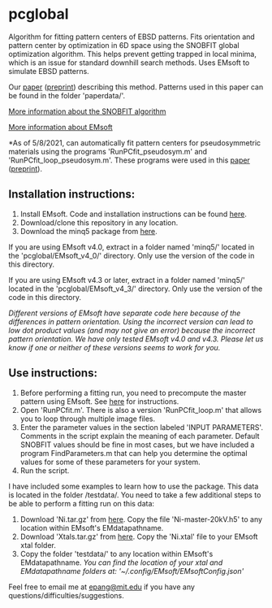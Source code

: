 # pcglobal
Algorithm for fitting pattern centers of EBSD patterns. Fits orientation and pattern center by optimization in 6D space using the SNOBFIT global optimization algorithm. This helps prevent getting trapped in local minima, which is an issue for standard downhill search methods. Uses EMsoft to simulate EBSD patterns. 

Our [paper](https://www.sciencedirect.com/science/article/pii/S030439911930292X) ([preprint](https://arxiv.org/abs/1908.10692)) describing this method. Patterns used in this paper can be found in the folder 'paperdata/'.

[More information about the SNOBFIT algorithm](https://www.mat.univie.ac.at/~neum/software/snobfit/)

[More information about EMsoft](https://github.com/EMsoft-org/EMsoft)

*As of 5/8/2021, can automatically fit pattern centers for pseudosymmetric materials using the programs 'RunPCfit_pseudosym.m' and 'RunPCfit_loop_pseudosym.m'. These programs were used in this [paper](https://scripts.iucr.org/cgi-bin/paper?yr5061) ([preprint](https://arxiv.org/abs/2003.04476)).

## Installation instructions:
1. Install EMsoft. Code and installation instructions can be found [here](https://github.com/EMsoft-org/EMsoft).
2. Download/clone this repository in any location.
3. Download the minq5 package from [here](https://www.mat.univie.ac.at/~neum/software/minq/minq5.tar.gz). 

If you are using EMsoft v4.0, extract in a folder named 'minq5/' located in the 'pcglobal/EMsoft_v4_0/' directory. Only use the version of the code in this directory.

If you are using EMsoft v4.3 or later, extract in a folder named 'minq5/' located in the 'pcglobal/EMsoft_v4_3/' directory. Only use the version of the code in this directory.

*Different versions of EMsoft have separate code here because of the differences in pattern orientation. Using the incorrect version can lead to low dot product values (and may not give an error) because the incorrect pattern orientation. We have only tested EMsoft v4.0 and v4.3. Please let us know if one or neither of these versions seems to work for you.*



## Use instructions:
1. Before performing a fitting run, you need to precompute the master pattern using EMsoft. See [here](https://github.com/EMsoft-org/EMsoft/wiki/EBSD-Example) for instructions.
2. Open 'RunPCfit.m'. There is also a version 'RunPCfit_loop.m' that allows you to loop through multiple image files.
3. Enter the parameter values in the section labeled 'INPUT PARAMETERS'. Comments in the script explain the meaning of each parameter. Default SNOBFIT values should be fine in most cases, but we have included a program FindParameters.m that can help you determine the optimal values for some of these parameters for your system.
4. Run the script.


I have included some examples to learn how to use the package. This data is located in the folder /testdata/. You need to take a few additional steps to be able to perform a fitting run on this data:
1. Download 'Ni.tar.gz' from [here](https://kilthub.cmu.edu/articles/Data_Sets_and_Analysis_Results_Accompanying_a_Dictionary_Indexing_Tutorial_Paper/7792505). Copy the file 'Ni-master-20kV.h5' to any location within EMsoft's EMdatapathname.
2. Download 'Xtals.tar.gz' from [here](https://kilthub.cmu.edu/articles/Data_Sets_and_Analysis_Results_Accompanying_a_Dictionary_Indexing_Tutorial_Paper/7792505). Copy the 'Ni.xtal' file to your EMsoft xtal folder. 
3. Copy the folder 'testdata/' to any location within EMsoft's EMdatapathname.
*You can find the location of your xtal and EMdatapathname folders at: '~/.config/EMsoft/EMsoftConfig.json'*


Feel free to email me at epang@mit.edu if you have any questions/difficulties/suggestions.
